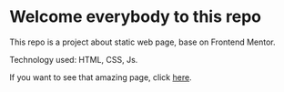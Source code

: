 # Welcome everybody to this repo

This repo is a project about static web page, base on Frontend Mentor.

Technology used: HTML, CSS, Js.

If you want to see that amazing page, click [here](https://drinkwater30m.github.io/Challenge-6-With-HTML-CSS-some-JS/).
